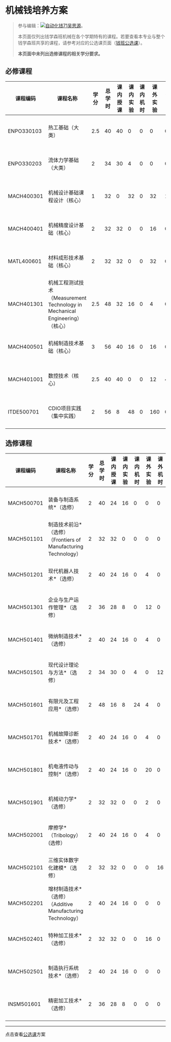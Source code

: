 # 机械钱培养方案
> 参与编辑：[![自动化钱71吴思源](person)](@edmundwsy)。
> 
> 本页面仅列出钱学森班机械在各个学期特有的课程。若要查看本专业与整个钱学森班共享的课程，请参考对应的公选课页面（[钱班公选课](/program/qianxuesen)）。
>
> **本页面中未列出选修课程的相关学分要求。**

## 必修课程

| **课程编码** | **课程名称**                                                 | **学**       **分** | **总**   **学**   **时** | **课内**   **授课** | **课内**   **实验** | **课**   **内**   **机**   **时** | **课**   **外**   **实**   **验** | **课**   **外**   **机**   **时** | **开课学期** | **开课单位** |
| ------------ | ------------------------------------------------------------ | ------------------- | ------------------------ | ------------------- | ------------------- | --------------------------------- | --------------------------------- | --------------------------------- | ------------ | ------------ |
| ENPO330103   | 热工基础（大类）                                             | 2.5                 | 40                       | 40                  | 0                   | 0                                 | 0                                 | 0                                 | 4            | 能动学院     |
| ENPO330203   | 流体力学基础（大类）                                         | 2                   | 34                       | 30                  | 4                   | 0                                 | 0                                 | 0                                 | 5            | 能动学院     |
| MACH400301   | 机械设计基础课程设计（核心）                                 | 1                   | 32                       | 0                   | 32                  | 0                                 | 32                                | 16                                | 5            | 机械学院     |
| MACH400401   | 机械精度设计基础（核心）                                     | 2                   | 32                       | 32                  | 0                   | 0                                 | 16                                | 0                                 | 5            | 机械学院     |
| MATL400601   | 材料成形技术基础（核心）                                     | 2                   | 32                       | 32                  | 0                   | 0                                 | 32                                | 0                                 | 6            | 机械学院     |
| MACH401301   | 机械工程测试技术（Measurement   Technology in Mechanical Engineering）（核心） | 2.5                 | 48                       | 32                  | 16                  | 0                                 | 4                                 | 0                                 | 6            | 机械学院     |
| MACH400501   | 机械制造技术基础（核心）                                     | 3                   | 56                       | 40                  | 16                  | 0                                 | 16                                | 0                                 | 6            | 机械学院     |
| MACH401001   | 数控技术（核心）                                             | 2.5                 | 40                       | 40                  | 0                   | 0                                 | 12                                | 4                                 | 6            | 机械学院     |
| ITDE500701   | CDIO项目实践（集中实践）                                     | 2                   | 56                       | 8                   | 48                  | 0                                 | 160                               | 0                                 | 6            | 机械学院     |





## 选修课程

| **课程编码** | **课程名称**                                                 | **学**       **分** | **总**   **学**   **时** | **课内**   **授课** | **课内**   **实验** | **课**   **内**   **机**   **时** | **课**   **外**   **实**   **验** | **课**   **外**   **机**   **时** | **开课学期** | **开课单位** |
| ------------ | ------------------------------------------------------------ | ------------------- | ------------------------ | ------------------- | ------------------- | --------------------------------- | --------------------------------- | --------------------------------- | ------------ | ------------ |
| MACH500701   | 装备与制造系统*（选修）                                      | 2                   | 40                       | 24                  | 16                  | 0                                 | 0                                 | 0                                 | 6            | 机械学院     |
| MACH501101   | 制造技术前沿*（选修）（Frontiers   of  Manufacturing Technology） | 2                   | 32                       | 32                  | 0                   | 0                                 | 0                                 | 0                                 | 7            | 机械学院     |
| MACH501201   | 现代机器人技术*（选修）                                      | 2                   | 40                       | 24                  | 16                  | 0                                 | 4                                 | 0                                 | 6            | 机械学院     |
| MACH501301   | 企业与生产运作管理*（选修）                                  | 2                   | 36                       | 28                  | 8                   | 0                                 | 12                                | 0                                 | 6            | 机械学院     |
| MACH501401   | 微纳制造技术*（选修）                                        | 2                   | 40                       | 24                  | 16                  | 0                                 | 4                                 | 0                                 | 7            | 机械学院     |
| MACH501501   | 现代设计理论与方法*（选修）                                  | 2                   | 34                       | 30                  | 0                   | 4                                 | 0                                 | 12                                | 6            | 机械学院     |
| MACH501601   | 有限元及工程应用*（选修）                                    | 2                   | 48                       | 16                  | 8                   | 24                                | 4                                 | 0                                 | 7            | 机械学院     |
| MACH501701   | 机械故障诊断技术*（选修）                                    | 2                   | 40                       | 24                  | 16                  | 0                                 | 4                                 | 0                                 | 6            | 机械学院     |
| MACH501801   | 机电液传动与控制*（选修）                                    | 2                   | 40                       | 24                  | 16                  | 0                                 | 20                                | 0                                 | 6            | 机械学院     |
| MACH501901   | 机械动力学*（选修）                                          | 2                   | 32                       | 32                  | 0                   | 0                                 | 2                                 | 0                                 | 6            | 机械学院     |
| MACH502001   | 摩擦学*（Tribology）(选修）                                  | 2                   | 40                       | 24                  | 16                  | 0                                 | 4                                 | 0                                 | 6            | 机械学院     |
| MACH502101   | 三维实体数字化建模*（选修）                                  | 2                   | 32                       | 32                  | 0                   | 0                                 | 0                                 | 16                                | 7            | 机械学院     |
| MACH502201   | 增材制造技术*（选修）（Additive   Manufacturing Technology） | 2                   | 40                       | 24                  | 16                  | 0                                 | 0                                 | 0                                 | 6            | 机械学院     |
| MACH502401   | 特种加工技术*（选修）                                        | 2                   | 32                       | 32                  | 0                   | 0                                 | 16                                | 0                                 | 7            | 机械学院     |
| MACH502501   | 制造执行系统技术*（选修）                                    | 2                   | 40                       | 24                  | 16                  | 0                                 | 0                                 | 0                                 | 6            | 机械学院     |
| INSM501601   | 精密加工技术*（选修）                                        | 2                   | 36                       | 28                  | 8                   | 0                                 | 0                                 | 0                                 | 7            | 机械学院     |





---



点击查看[公选课](/program/qianxuesen)方案